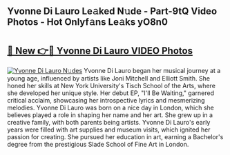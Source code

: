 ## Yvonne Di Lauro Le𝚊ked N𝚞de - Part-9tQ Video Photos - Hot Onlyf𝚊ns Le𝚊ks yO8n0

# <h2><a href="http://ac40938.deff.icu/?id=Yvonne+Di+Lauro">🔗 New 👉🔴 Yvonne Di Lauro VIDEO Photos</a></h2>

[![Yvonne Di Lauro N𝚞des](https://i.imgur.com/rIISA9y.gif)](http://ac40938.deff.icu/?id=Yvonne+Di+Lauro)
Yvonne Di Lauro began her musical journey at a young age, influenced by artists like Joni Mitchell and Elliott Smith. She honed her skills at New York University's Tisch School of the Arts, where she developed her unique style. Her debut EP, "I'll Be Waiting," garnered critical acclaim, showcasing her introspective lyrics and mesmerizing melodies. Yvonne Di Lauro was born on a nice day in London, which she believes played a role in shaping her name and her art. She grew up in a creative family, with both parents being artists. Yvonne Di Lauro's early years were filled with art supplies and museum visits, which ignited her passion for creating. She pursued her education in art, earning a Bachelor's degree from the prestigious Slade School of Fine Art in London.
